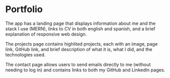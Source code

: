 # Portfolio

The app has a landing page that displays information about me and the stack I use (MERN), links to CV in both english and spanish, and a brief explanation of responsive web design.

The projects page contains highlited projects, each with an image, page link, GitHub link, and brief description of what it is, what I did, and the technologies used.

The contact page allows users to send emails directly to me (without needing to log in) and contains links to both my GitHub and LinkedIn pages.

